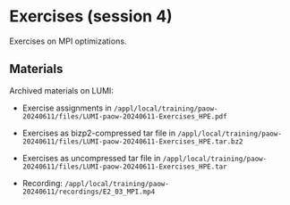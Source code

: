 # Exercises (session 4)

Exercises on MPI optimizations.

<!--
Exercises are in `Exercises/HPE/03_mpi`.

See `Exercises/HPE/03_mpi/ProgrammingModelExamples_SLURM.pdf`
-->

## Materials

<!--
No materials available at the moment.
-->

<!--
Temporary location of materials (for the lifetime of the training project):

-   See the exercise assignments in
    `/project/project_465001154/Exercises/HPE/03_mpi/ProgrammingModelExamples_SLURM.pdf`

-   Exercise materials in 
    `/project/project_465001154/Exercises/HPE/03_mpi` 
    for the lifetime of the project and only for project members.

Temporary web-available materials:

-    Overview exercise assignments day 2 temporarily available on
     [this link](https://462000265.lumidata.eu/paow-20240611/files/LUMI-paow-20240611-Exercises_HPE_Day2.pdf)

-    Exercise notes (ProgrammingModelExamples_SLURM.pdf) on
     [this link](https://462000265.lumidata.eu/paow-20240611/files/LUMI-paow-20240611-E-2-03-ProgrammingModelExamples_SLURM.pdf).
-->

Archived materials on LUMI:

-   Exercise assignments in `/appl/local/training/paow-20240611/files/LUMI-paow-20240611-Exercises_HPE.pdf`

-   Exercises as bizp2-compressed tar file in
    `/appl/local/training/paow-20240611/files/LUMI-paow-20240611-Exercises_HPE.tar.bz2`

-   Exercises as uncompressed tar file in
    `/appl/local/training/paow-20240611/files/LUMI-paow-20240611-Exercises_HPE.tar`

-   Recording: `/appl/local/training/paow-20240611/recordings/E2_03_MPI.mp4`
